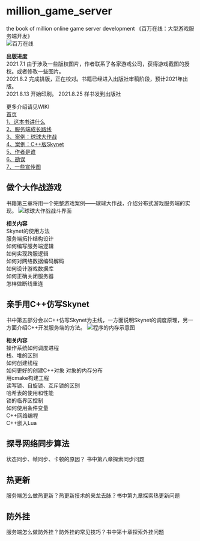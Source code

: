 # million_game_server
the book of million online game server development 
《百万在线：大型游戏服务端开发》  
![百万在线](https://github.com/luopeiyu/million_game_server/blob/master/web/zcover.jpg)   
 
**出版进度**     
2021.7.1  由于涉及一些版权图片，作者联系了各家游戏公司，获得游戏截图的授权。或者修改一些图片。      
2021.8.2  完成排版，正在校对。书籍已经进入出版社审稿阶段，预计2021年出版。  
2021.8.13 开始印刷。 
2021.8.25 样书发到出版社

更多介绍请见WIKI  
[首页](https://github.com/luopeiyu/million_game_server/wiki)  
[1、这本书讲什么](https://github.com/luopeiyu/million_game_server/wiki/%E8%BF%99%E6%9C%AC%E4%B9%A6%E8%AE%B2%E4%BB%80%E4%B9%88)  
[2、服务端成长路线](https://github.com/luopeiyu/million_game_server/wiki/%E6%9C%8D%E5%8A%A1%E7%AB%AF%E6%88%90%E9%95%BF%E8%B7%AF%E7%BA%BF)  
[3、案例：球球大作战](https://github.com/luopeiyu/million_game_server/wiki/%E6%A1%88%E4%BE%8B%EF%BC%9A%E7%90%83%E7%90%83%E5%A4%A7%E4%BD%9C%E6%88%98)  
[4、案例：C++版Skynet](https://github.com/luopeiyu/million_game_server/wiki/%E6%A1%88%E4%BE%8B%EF%BC%9ACpp%E7%89%88Skynet)  
[5、作者是谁](https://github.com/luopeiyu/million_game_server/wiki/%E4%BD%9C%E8%80%85%E6%98%AF%E8%B0%81)  
[6、勘误](https://github.com/luopeiyu/million_game_server/wiki/%E5%8B%98%E8%AF%AF)  
[7、一些宣传图](https://github.com/luopeiyu/million_game_server/wiki/%E4%B8%80%E4%BA%9B%E5%AE%A3%E4%BC%A0%E5%9B%BE)  
 
 
## 做个大作战游戏 
书籍第三章将用一个完整游戏案例——球球大作战，介绍分布式游戏服务端的实现。 
![球球大作战战斗界面](https://github.com/luopeiyu/million_game_server/blob/master/web/qqdzz2.jpg) 

 
 **相关内容**     
 Skynet的使用方法  
 服务端拓扑结构设计  
 如何编写服务端逻辑   
 如何实现跨服逻辑   
 如何对网络数据编码解码   
 如何设计游戏数据库   
 如何正确关闭服务器   
 怎样做断线重连   
 
## 亲手用C++仿写Skynet 
书中第五部分会以C++仿写Skynet为主线，一方面说明Skynet的调度原理，另一方面介绍C++开发服务端的方法。 
![程序的内存示意图](https://github.com/luopeiyu/million_game_server/blob/master/web/sunnet1.jpg)  
 
**相关内容**   
操作系统如何调度进程  
栈、堆的区别   
如何创建线程   
如何更好的创建C++对象
对象的内存分布   
用cmake构建工程  
读写锁、自旋锁、互斥锁的区别  
哈希表的使用和性能  
锁的临界区控制   
如何使用条件变量   
C++网络编程  
C++嵌入Lua   


## 探寻网络同步算法 
状态同步、帧同步、卡顿的原因？ 书中第八章探索同步问题 
 
## 热更新 
服务端怎么做热更新？热更新技术的来龙去脉？书中第九章探索热更新问题 
 
## 防外挂 
服务端怎么做防外挂？防外挂的常见技巧？书中第十章探索外挂问题 
